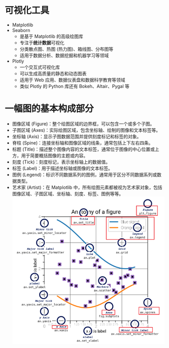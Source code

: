 # 可视化工具
- Matplotlib
- Seaborn
	- 是基于 Matplotlib 的高级绘图库
	- 专注于**统计数据**可视化
	- 分类散点图、热图 (热力图)、箱线图、分布图等
	- 适用于数据分析、数据挖掘和机器学习等领域
- Plotly
	- 一个交互式可视化库
	- 可以生成高质量的静态和动态图表
	- 适用于 Web 应用、数据仪表盘和数据科学教育等领域
	- 类似 Plotly 的 Python 库还有 Bokeh、Altair、Pygal 等
# 一幅图的基本构成部分
- 图像区域 (Figure)：整个绘图区域的边界框，可以包含一个或多个子图。
- 子图区域 (Axes)：实际绘图区域，包含坐标轴、绘制的图像和文本标签等。
- 坐标轴 (Axis)：显示子图数据范围并提供刻度标记和标签的对象。
- 脊柱 (Spine)：连接坐标轴和图像区域的线条，通常包括上下左右四条。
- 标题 (Title)：描述整个图像内容的文本标签，通常位于图像的中心位置或上方，用于简要概括图像的主题或内容。
- 刻度 (Tick)：刻度标记，表示坐标轴上的数据值。
- 标签 (Label)：用于描述坐标轴或图像的文本标签。
- 图例 (Legend)：标识不同数据系列的图例，通常用于区分不同数据系列或数据类型。
- 艺术家 (Artist)：在 Matplotlib 中，所有绘图元素都被视为艺术家对象，包括图像区域、子图区域、坐标轴、刻度、标签、图例等等。
![](../photo/Pasted%20image%2020230814172457.png)
